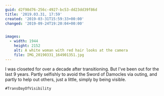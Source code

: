 ```yaml
---
guid: d2f98d76-256c-4927-bc53-dd23dd39f86d
title: '2019.03.31, 17:59'
created: '2019-03-31T15:59:33+00:00'
changed: '2019-09-24T19:20:04+00:00'


images:
  - width: 1944
    height: 2152
    alt: A white woman with red hair looks at the camera
    file: IMG_20190331_164901351.jpg
---
```


I was closeted for over a decade after transitioning. But I've been out for the last 9 years. Partly selfishly to avoid the Sword of Damocles via outing, and partly to help out others, just a little, simply by being visible.

`#TransDayOfVisibility`
